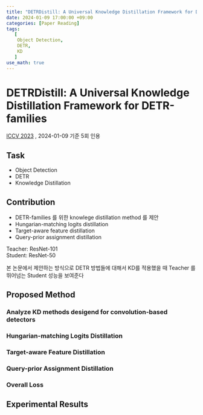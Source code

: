 ```yaml
---
title: "DETRDistill: A Universal Knowledge Distillation Framework for DETR-families"
date: 2024-01-09 17:00:00 +09:00
categories: [Paper Reading]
tags:
   [
    Object Detection,
    DETR,
    KD
   ]
use_math: true
---   
```

# DETRDistill: A Universal Knowledge Distillation Framework for DETR-families
[ICCV 2023](https://openaccess.thecvf.com/content/ICCV2023/html/Chang_DETRDistill_A_Universal_Knowledge_Distillation_Framework_for_DETR-families_ICCV_2023_paper.html)
, 2024-01-09 기준 5회 인용

## Task
- Object Detection
- DETR
- Knowledge Distillation

## Contribution
- DETR-families 를 위한 knowlege distillation method 를 제안
- Hungarian-matching logits distillation
- Target-aware feature distillation
- Query-prior assignment distillation

<!-- ![Alt text](/assets/paper_imgs/detrdistill/fig1.png) -->
<!-- <img src="./detrdistill/fig1.png" height="300px"> -->

Teacher: ResNet-101</br>
Student: ResNet-50</br>

본 논문에서 제안하는 방식으로 DETR 방법들에 대해서 KD를 적용했을 때 Teacher 를 뛰어넘는 Student 성능을 보여준다

## Proposed Method

### Analyze KD methods desigend for convolution-based detectors

### Hungarian-matching Logits Distillation

### Target-aware Feature Distillation

### Query-prior Assignment Distillation

### Overall Loss


## Experimental Results
<!-- <img src="./detrdistill/detrdistill/tab3.png" height="300px"> -->

<!-- <img src="./detrdistill/tab4.png" height="300px"> -->